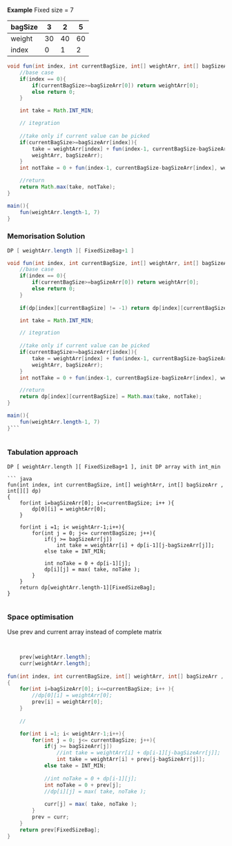 **Example**
Fixed size = 7

| bagSize | 3   | 2   | 5   |
| ------- | --- | --- | --- |
| weight  | 30  | 40  | 60  |
| index   | 0   | 1   | 2   |


``` java
void fun(int index, int currentBagSize, int[] weightArr, int[] bagSizeArr ){
	//base case
	if(index == 0){
		if(currentBagSize>=bagSizeArr[0]) return weightArr[0];
		else return 0;
	}

	int take = Math.INT_MIN;

	// itegration
	
	//take only if current value can be picked
	if(currentBagSize>=bagSizeArr[index]){
		take = weightArr[index] + fun(index-1, currentBagSize-bagSizeArr[index],
		weightArr, bagSizeArr);
	}
	int notTake = 0 + fun(index-1, currentBagSize-bagSizeArr[index], weightArr, bagSizeArr);

	//return
	return Math.max(take, notTake);
}

main(){
	fun(weightArr.length-1, 7)
}

```


### Memorisation Solution
``` java
DP [ weightArr.length ][ FixedSizeBag+1 ]

void fun(int index, int currentBagSize, int[] weightArr, int[] bagSizeArr , int[][] dp){
	//base case
	if(index == 0){
		if(currentBagSize>=bagSizeArr[0]) return weightArr[0];
		else return 0;
	}
	
	if(dp[index][currentBagSize] != -1) return dp[index][currentBagSize];

	int take = Math.INT_MIN;

	// itegration
	
	//take only if current value can be picked
	if(currentBagSize>=bagSizeArr[index]){
		take = weightArr[index] + fun(index-1, currentBagSize-bagSizeArr[index],
		weightArr, bagSizeArr);
	}
	int notTake = 0 + fun(index-1, currentBagSize-bagSizeArr[index], weightArr, bagSizeArr);

	//return
	return dp[index][currentBagSize] = Math.max(take, notTake);
}

main(){
	fun(weightArr.length-1, 7)
}```
	
```


### Tabulation approach

```
DP [ weightArr.length ][ FixedSizeBag+1 ], init DP array with int_min

``` java
fun(int index, int currentBagSize, int[] weightArr, int[] bagSizeArr , int[][] dp)
{
	for(int i=bagSizeArr[0]; i<=currentBagSize; i++ ){
		dp[0][i] = weightArr[0];
	}

	for(int i =1; i< weightArr-1;i++){
		for(int j = 0; j<= currentBagSize; j++){
			if(j >= bagSizeArr[j])
				int take = weightArr[i] + dp[i-1][j-bagSizeArr[j]];
			else take = INT_MIN;
			
			int noTake = 0 + dp[i-1][j];
			dp[i][j] = max( take, noTake );
		}
	}
	return dp[weightArr.length-1][FixedSizeBag];
}
	
```


### Space optimisation

Use prev and current array instead of complete matrix
``` java

	
	prev[weightArr.length];
	curr[weightArr.length];
	
fun(int index, int currentBagSize, int[] weightArr, int[] bagSizeArr , int[][] dp)
{
	for(int i=bagSizeArr[0]; i<=currentBagSize; i++ ){
		//dp[0][i] = weightArr[0];
		prev[i] = weightArr[0];
	}
	
	//

	for(int i =1; i< weightArr-1;i++){
		for(int j = 0; j<= currentBagSize; j++){
			if(j >= bagSizeArr[j])
				//int take = weightArr[i] + dp[i-1][j-bagSizeArr[j]];
				int take = weightArr[i] + prev[j-bagSizeArr[j]];
			else take = INT_MIN;
			
			//int noTake = 0 + dp[i-1][j];
			int noTake = 0 + prev[j];
			//dp[i][j] = max( take, noTake );
			
			curr[j] = max( take, noTake );
		}
		prev = curr;
	}
	return prev[FixedSizeBag];
}
```
